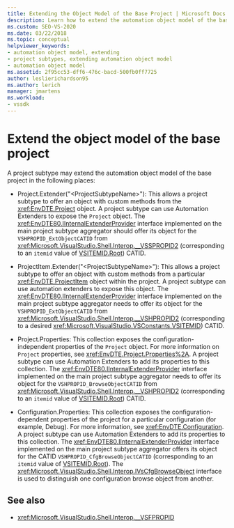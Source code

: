 ```yaml
---
title: Extending the Object Model of the Base Project | Microsoft Docs
description: Learn how to extend the automation object model of the base project in Visual Studio by using a project subtype. 
ms.custom: SEO-VS-2020
ms.date: 03/22/2018
ms.topic: conceptual
helpviewer_keywords:
- automation object model, extending
- project subtypes, extending automation object model
- automation object model
ms.assetid: 2f95cc53-dff6-476c-bacd-500fb0ff7725
author: leslierichardson95
ms.author: lerich
manager: jmartens
ms.workload:
- vssdk
---
```

# Extend the object model of the base project

A project subtype may extend the automation object model of the base project in the following places:

- Project.Extender("\<ProjectSubtypeName>"): This allows a project subtype to offer an object with custom methods from the <xref:EnvDTE.Project> object. A project subtype can use Automation Extenders to expose the `Project` object. The <xref:EnvDTE80.IInternalExtenderProvider> interface implemented on the main project subtype aggregator should offer its object for the `VSHPROPID_ExtObjectCATID` from <xref:Microsoft.VisualStudio.Shell.Interop.__VSSPROPID2> (corresponding to an `itemid` value of [VSITEMID.Root](<xref:Microsoft.VisualStudio.VSConstants.VSITEMID.Root>)) CATID.

- ProjectItem.Extender("\<ProjectSubtypeName>"): This allows a project subtype to offer an object with custom methods from a particular <xref:EnvDTE.ProjectItem> object within the project. A project subtype can use automation extenders to expose this object. The <xref:EnvDTE80.IInternalExtenderProvider> interface implemented on the main project subtype aggregator needs to offer its object for the `VSHPROPID_ExtObjectCATID` from <xref:Microsoft.VisualStudio.Shell.Interop.__VSHPROPID2> (corresponding to a desired <xref:Microsoft.VisualStudio.VSConstants.VSITEMID>) CATID.

- Project.Properties: This collection exposes the configuration-independent properties of the `Project` object. For more information on `Project` properties, see <xref:EnvDTE.Project.Properties%2A>. A project subtype can use Automation Extenders to add its properties to this collection. The <xref:EnvDTE80.IInternalExtenderProvider> interface implemented on the main project subtype aggregator needs to offer its object for the `VSHPROPID_BrowseObjectCATID` from <xref:Microsoft.VisualStudio.Shell.Interop.__VSHPROPID2> (corresponding to an `itemid` value of [VSITEMID.Root](<xref:Microsoft.VisualStudio.VSConstants.VSITEMID.Root>)) CATID.

- Configuration.Properties: This collection exposes the configuration-dependent properties of the project for a particular configuration (for example, Debug). For more information, see <xref:EnvDTE.Configuration>. A project subtype can use Automation Extenders to add its properties to this collection. The <xref:EnvDTE80.IInternalExtenderProvider> interface implemented on the main project subtype aggregator offers its object for the CATID `VSHPROPID_CfgBrowseObjectCATID` (corresponding to an `itemid` value of [VSITEMID.Root](<xref:Microsoft.VisualStudio.VSConstants.VSITEMID.Root>)). The <xref:Microsoft.VisualStudio.Shell.Interop.IVsCfgBrowseObject> interface is used to distinguish one configuration browse object from another.

## See also

- <xref:Microsoft.VisualStudio.Shell.Interop.__VSFPROPID>
